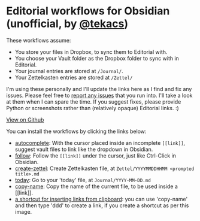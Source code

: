 # Editorial workflows for Obsidian (unofficial, by [@tekacs](https://github.com/tekacs))

These workflows assume:
- You store your files in Dropbox, to sync them to Editorial with.
- You choose your Vault folder as the Dropbox folder to sync with in Editorial.
- Your journal entries are stored at `/Journal/`.
- Your Zettelkasten entries are stored at `/Zettel/`

I'm using these personally and I'll update the links here as I find and fix any issues. Please feel free to [report any issues](https://github.com/tekacs/editorial-obsidian/issues) that you run into. I'll take a look at them when I can spare the time. If you suggest fixes, please provide Python or screenshots rather than (relatively opaque) Editorial links. :)

[View on Github](https://github.com/tekacs/editorial-obsidian)

You can install the workflows by clicking the links below:

- [autocomplete][]: With the cursor placed inside an incomplete `[[link]]`, suggest vault files to link like the dropdown in Obsidian.
- [follow][]: Follow the `[[link]]` under the cursor, just like Ctrl-Click in Obsidian.
- [create-zettel][]: Create Zettelkasten file, at `Zettel/YYYYMMDDHHMM <prompted title>.md`
- [today][]: Go to your 'today' file, at `Journal/YYYY-MM-DD.md`
- [copy-name][]: Copy the name of the current file, to be used inside a [[link]].
- [a shortcut for inserting links from clipboard](./clipboard-links.png): you can use 'copy-name' and then type 'ddd' to create a link, if you create a shortcut as per this image.

[autocomplete]: editorial://add-workflow?workflow-data-b64=eNrVVuFu2zYQfhVBWyGpUdVkwIBBWBckqVcYdRPDNtYWlmawEu1wkUmCpJwMht99dxQlyw42NH-y1jBs8u67433H45FbnxSGCa79dL71Jak1vaRLoeik5pzxlZ8uSaVp3Kg-MnMrajO9FfegGxNF1tRQpTtUUWsj1jNmKuqnvg-CimhQ-x-FultW4v7CrjY1sMIfRDHyBYDofO9p63MYg4k2RBlQbkhVU5SbvyXKSbkhvKDljD6g2og7yieEryga70CA8tQ_9Xe7XfyNcaK8_H4YgfNpoZg0j9joRpz6P3iFKGGR1KvN8tUvGc84W0uhDMi5FhXt5rRkkKBuKnQ3VHvQkq-JKW67-b2LB_0OPo0ni9Hw-r33xguybA7fcP5nmr88j7Ish2-Q8beTm_HlzafF5cV0ADChE0nMbfKXYDwEH6YVlEzhhlhZZprQkhU1C9SGEYqjRMuKmTB4q4T8Ih6CaH6ax6jpJBlHJC_pEjhUxLANDdFBlCJMUVMr7tn1FJUVKWjYjy_2gqCzXzJe4uKQYB66_9hrnXnwUVTXlQFS87wRwPZ7SggTe8BGx-CiotpjHFnfk-ou7Fu3BsgaMRbc0-GHLdv8J-4_RLgNA-OJjvD7qBIiJVR2eJDvJjb0EEUtBZuRxqZljlkX0ragsF0B6x2Y9vYFJaFzo2lFiyN9IwMnLahi_A4g14JTZ4Xd5EACER_MMT-WNiZI0QT3hAHxsKu82EYWo3L47vpmMriCfeynRUvCwWeTRJy04bj8ogjKyPv1jWOBEwJxWMVZ7v3WKc7yo3Q7Ro3vlRK1hISB_SGqpelWOlQ2jN1ajar5hdCse6Y9LozNSW91t29rIsO2zuPDij1cJngZeCeNwxM3CZJ1GcSHsP5h2GuiKG5IxBguVomrjr4YWBzUDcLaXpFo0GxcHw4DaxSgsQrtGKvxX7Dg2SFh9AgHLVXWxvYM6D88aMrcxRDZZuA_741jK-V3JdYjph83abO3r1D_lfeNvz2NvbMdwIYc-Pr7--ccxxqiHvKxkGJDVRcxqSCqD3CsmazotD2MTv2sSfmA52NCV3VF1OBBQrPRGMlxchRd0YenX8HZa7hzstf5Cdw5UNI_YkbsiXyHBxIAZ_639-hoOgotF9j1n_r8-M9y-B_K3Qb2eDut9Ksp_eQoNc-xjmHz4uwxTJ-b46R5KEzdjrnwj0vXYtaUm6czPq6F7c9O8aKolRaqx34-P89zm4A8bkuJ1EYUYg2H3KA1K_CQ-7PP4-HVzfX01cVotBiMBlezyfBqOPucSMjT7h-6dznc

[follow]: editorial://add-workflow?workflow-data-b64=eNrFVdtu2zgQ_RWCRSF5KxtxsQ8Lod6guaAIWiSBE6BdRF6DkcY2a5oUSCpOkfW_d4a6WHGz2D51BSeiZg7PHM2FeuIi99Jox9O7J16KysEJLIyFaaW11EueLoRykNSuz9KvTOVvVmaLvmthxQY8WNeh8sp5s7mVXgFPOUeDEg7d_LOx64Uy2_chGpLf5FaWnhPxnuWJu9qc8lcsNwUGSVnlF8M_Mp1puSmN9WjXzijonqGQ3tju0bhuafegbROfeM6_XE_nny4uP7IJi7LsDn_x3d_p7LfjQZbN8Bdl-mx6dX1y9WV-8v7mHGHGjUrhV6OvRuoYOXxrKKTVKD_YMl9LGS3Bz8kbD8g8GLlSSR9HZ9aU9-YxGtwdzRLydJZME1IXsEDNSnj5ADERDFKCWfCV1SzEs1AqkUPc15ewKOr2L6QuYpKUsJaB4YUlZdYYnzBU7BKEKXBManqzrVDruA-mSy4YsRAkYHsuuhpNz_JS89OuTg1lYiN8jqloCDw8ekxoL1NkoUyR14GC_MBf27BrWpCSeo2QS6Nh_3IhCqm1MKIcSOyouKt0EuIm5Lz4cHk1PT_FvPVf15VCI2dgGdFDG6zJBZmwbOzdpNFID0IXtWM8Y392jvHsIFeN3pp7aU1Vuph64EUU3dqG-Sfaw-r_qCTgpGPa-JCCXjByhcZL6iUVrte8NSt5Bgd7XgJSVTon6WBvCIBmByWuo00R7Wmafgjd1-1KWL9NB8mLAttWWWE2FQRTjGdSJVSDXBhVgG0aKwwEZqGHSOvZaxR089NDhDGkv9yC8BBsh0P9LEqLx0DNaTMSCiyW5DQwHEcJ63HhAF4aNEV_gcPbShYwz4XOQc3vK--NntzaCgZsMmFvG7U0Xsb325xefI7RPGjv4ufsRXtypOxVUCQdwvJvLF9Bvq4Zu9PH_QdZ1CekvYBH9_MkRlGbgcbQY6B6_Wt9MKu9kc80fizKiub556qb6facDm9R747rGzr5bpf8uo_UqaFTBBc_fKRys0GDdEbffiuRY5xweCwtOIfot4Twwc5F8UBtUNzi1CCLN2vQU6GXQDQ7NJAdJez6BOOfJeBPRwkb7xB2oTFBfE94jJn6lam6KkGfmbzaYLv9kC2qOVUXd71-EDatxSZc6ubzx1OP4_H_1PZcF4eCd7tZwhvB2J24h8TiMOHzRmpauaGw1mzdEOfvwRo9vJfLYS5trmD4-_BoPCpR-O47M-I_zA~~

[create-zettel]: editorial://add-workflow?workflow-data-b64=eNq9VO9r2zAQ_VeERrBDHaf9NgxlbOuHFVY62rCy1aWo1jkRsSVPOifdgv_3neQfbSmMfSoEo-ju3rt3etKBq8JonvFaab9yi_4rBQq3QAuQNnrNEy4KVBTg2e2BN6J18AlKY-Gq1VpRQlaKykHSh24UbkyL1xuzp9g3YUUNCNZNWUXr0NQrhRUQNaEXlXAU5jfGbsvK7D8Gtiv41YLDFTziuW5a5B7_CezAcUDokRKOlBn2fzd-W8id0AVID-CjZgv6Sug1-OJuTOeclnVbofqqNFw2nplnx12XvJ3SaySG78Iq8RCEvJSpaU0lQe2gZSeqFv5XKj8cJ-yko7R-jE_SP_DuTXUS-HVhVfP6KF2_nfF3hZHEkbEWy8X7XKu6MRbZfsCZNsihgKqGaQOkoinmOtfToNjpVJeuAe93w4TjaEqJ5r5CQskKCwR5_wcQoYolzjOKoDYI52cEJDF1aEtPGUezH7N6JmdfZhehHsfMMABKjqOfASZfRuyIDRhHLGL-78Q994iqiec-lNYyGqFUOagJXZeqgnu6lQgaXTzRJCyS1jQP5jHqW83pumJr9SslBD9OK_UfCRWKmG58i-BOT-aThIHU_ZM0ek48Vg7MU54f6jR6j0fuIevFPvdle33nU3_TQpt9HODpQz_-pj69bECfmaKtSf0rq_rRDFdyRo7KxrdJ6bN-LDxD20LX3SXj1f0cJLNeMqVK6P0enhq-2ig3GZU11tQNOkYimejNwoSWw6k62vMNsD1JpTU5V9DbxS78A3Yh7FaavWYbEBJsylYb6LN9H4xYCsI2DiQzJRXn3B8YUzLnCXsQYZ_s01pLupk_hiRQI8Gs1Q50307K_PGGrpU3iHQMzdBfsMDY_G0veCscZS0qtYW7eIPYZPkyXz6PpRLy5ZzRdWgLMhIx8O4vJKxhwA~~

[today]: editorial://add-workflow?workflow-data-b64=eNq9UF1Lw0AQ_Cuy4FtarU-SF6lWodLa0gaKqMiabNqjyW647PWDkP_uXSyK-O7dw7Ezw8zeNICpGuEa4pcGKnQ13VIulhaO2fAa4hyLmqIvamV0I06XG9l7bo4WS1Ky9bcqdbVKmRgtCGIADxRYexpWYrd5Ifthl_YgtkRdqg0JwfvHqAGlg3bvsQommO2QU8qSAEegsiVeIK-pEzfX0dmg9bLzDJXioz9e1Awuf8HTaQde_QKzDNrolAaP4ixj8Xpx0_O3X3qubaP_a2RWEY8kdSWx_mkkNwWxn8PqO7TxmCsXVIZHVqoPOUCs1lHbvkVw0iWSYWjCpMJhfJ6P72ZPy95wMnlPxtP7fuV_0n4COJCv9g~~

[copy-name]: editorial://add-workflow?workflow-data-b64=eNq9j8FqAkEMhl-l5Lz6AHtrRb1JqQUPpYdxNquh2WSYyWDLMu_urCsW-gC9hJA_-fP9IzhvpJKg_RghuJzwBXuN-JZFSE7Q9o4TNrN0IDtrtv1ZL1V7ddENaBjTY8vnZDq8kzFCC1AH7FKV4aDxq2e9PN--bdE2xLir5zBZ__qMQOI5d7hR7jA-jO_T9behpOpwF0pp_o96j7ZiCkd1sfuLXcpnAzLlaWGl4edJ5mzkJ1YYSKYuLeba1_CLLgcm7wyXoRKXK-pwj_E~
